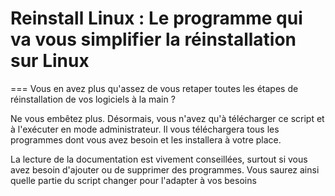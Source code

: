 # Reinstall Linux : Le programme qui va vous simplifier la réinstallation sur Linux
===
Vous en avez plus qu'assez de vous retaper toutes les étapes de réinstallation de vos logiciels à la main ?


Ne vous embêtez plus. Désormais, vous n'avez qu'à télécharger ce script et à l'exécuter en mode administrateur. Il vous téléchargera 
tous les programmes dont vous avez besoin et les installera à votre place.

La lecture de la documentation est vivement conseillées, surtout si vous avez besoin d'ajouter ou de supprimer des programmes. Vous 
saurez ainsi quelle partie du script changer pour l'adapter à vos besoins
